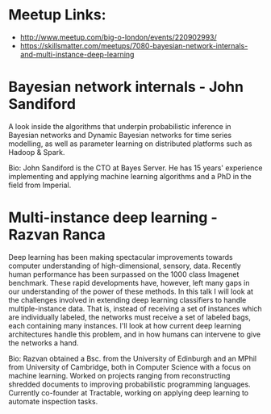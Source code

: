 # Meetup Links:

* http://www.meetup.com/big-o-london/events/220902993/
* https://skillsmatter.com/meetups/7080-bayesian-network-internals-and-multi-instance-deep-learning

# Bayesian network internals - John Sandiford

A look inside the algorithms that underpin probabilistic inference in Bayesian networks and Dynamic Bayesian networks for time series modelling, as well as parameter learning on distributed platforms such as Hadoop & Spark.

Bio: John Sandiford is the CTO at Bayes Server.  He has 15 years' experience implementing and applying machine learning algorithms and a PhD in the field from Imperial.

# Multi-instance deep learning - Razvan Ranca 

Deep learning has been making spectacular improvements towards computer understanding of high-dimensional, sensory, data. Recently human performance has been surpassed on the 1000 class Imagenet benchmark. These rapid developments have, however, left many gaps in our understanding of the power of these methods. In this talk I will look at the challenges involved in extending deep learning classifiers to handle multiple-instance data. That is, instead of receiving a set of instances which are individually labeled, the networks must receive a set of labeled bags, each containing many instances. I'll look at how current deep learning architectures handle this problem, and in how humans can intervene to give the networks a hand. 

Bio: Razvan obtained a Bsc. from the University of Edinburgh and an MPhil from University of Cambridge, both in Computer Science with a focus on machine learning. Worked on projects ranging from reconstructing shredded documents to improving probabilistic programming languages. Currently co-founder at Tractable, working on applying deep learning to automate inspection tasks.
